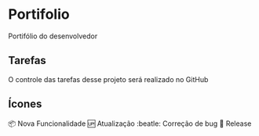 # Portifolio
Portifólio do desenvolvedor

## Tarefas

O controle das tarefas desse projeto será realizado no GitHub

## Ícones

:package: Nova Funcionalidade
:up: Atualização
:beatle: Correção de bug
:checkered_flag: Release
